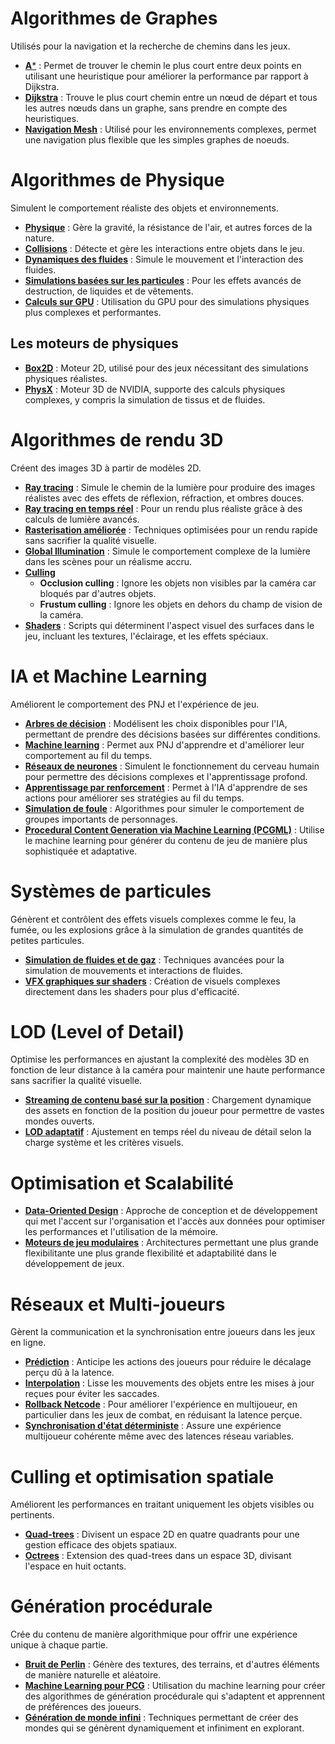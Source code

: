 # Algorithmes de Graphes
Utilisés pour la navigation et la recherche de chemins dans les jeux.
- [**A***](details/Astar) : Permet de trouver le chemin le plus court entre deux points en utilisant une heuristique pour améliorer la performance par rapport à Dijkstra.
- [**Dijkstra**](details/Dijkstra) : Trouve le plus court chemin entre un nœud de départ et tous les autres nœuds dans un graphe, sans prendre en compte des heuristiques.
- [**Navigation Mesh**](details/NavigationMesh) : Utilisé pour les environnements complexes, permet une navigation plus flexible que les simples graphes de noeuds.

# Algorithmes de Physique
Simulent le comportement réaliste des objets et environnements.
- [**Physique**](details/Physique) : Gère la gravité, la résistance de l'air, et autres forces de la nature.
- [**Collisions**](details/Collisions) : Détecte et gère les interactions entre objets dans le jeu.
- [**Dynamiques des fluides**](details/Dynamiquesdesfluides) : Simule le mouvement et l'interaction des fluides.
- [**Simulations basées sur les particules**](details/Simulationsbaséessurlesparticules) : Pour les effets avancés de destruction, de liquides et de vêtements.
- [**Calculs sur GPU**](details/CalculssurGPU) : Utilisation du GPU pour des simulations physiques plus complexes et performantes.

## Les moteurs de physiques
- [**Box2D**](details/Box2D) : Moteur 2D, utilisé pour des jeux nécessitant des simulations physiques réalistes.
- [**PhysX**](details/PhysX) : Moteur 3D de NVIDIA, supporte des calculs physiques complexes, y compris la simulation de tissus et de fluides.

# Algorithmes de rendu 3D
Créent des images 3D à partir de modèles 2D.
- [**Ray tracing**](details/Raytracing) : Simule le chemin de la lumière pour produire des images réalistes avec des effets de réflexion, réfraction, et ombres douces.
- [**Ray tracing en temps réel**](details/Raytracingentempsréel) : Pour un rendu plus réaliste grâce à des calculs de lumière avancés.
- [**Rasterisation améliorée**](details/Rasterisationaméliorée) : Techniques optimisées pour un rendu rapide sans sacrifier la qualité visuelle.
- [**Global Illumination**](details/GlobalIllumination) : Simule le comportement complexe de la lumière dans les scènes pour un réalisme accru.
- [**Culling**](details/Culling)
  - **Occlusion culling** : Ignore les objets non visibles par la caméra car bloqués par d'autres objets.
  - **Frustum culling** : Ignore les objets en dehors du champ de vision de la caméra.
- [**Shaders**](details/Shaders) : Scripts qui déterminent l'aspect visuel des surfaces dans le jeu, incluant les textures, l'éclairage, et les effets spéciaux.

# IA et Machine Learning
Améliorent le comportement des PNJ et l'expérience de jeu.
- [**Arbres de décision**](details/Arbresdedécision) : Modélisent les choix disponibles pour l'IA, permettant de prendre des décisions basées sur différentes conditions.
- [**Machine learning**](details/Machinelearning) : Permet aux PNJ d'apprendre et d'améliorer leur comportement au fil du temps.
- [**Réseaux de neurones**](details/Réseauxdeneurones) : Simulent le fonctionnement du cerveau humain pour permettre des décisions complexes et l'apprentissage profond.
- [**Apprentissage par renforcement**](details/Apprentissageparrenforcement) : Permet à l'IA d'apprendre de ses actions pour améliorer ses stratégies au fil du temps.
- [**Simulation de foule**](details/Simulationdefoule) : Algorithmes pour simuler le comportement de groupes importants de personnages.
- [**Procedural Content Generation via Machine Learning (PCGML)**](details/ProceduralContentGenerationviaMachineLearning(PCGML)) : Utilise le machine learning pour générer du contenu de jeu de manière plus sophistiquée et adaptative.


# Systèmes de particules
Génèrent et contrôlent des effets visuels complexes comme le feu, la fumée, ou les explosions grâce à la simulation de grandes quantités de petites particules.
- [**Simulation de fluides et de gaz**](details/Simulationdefluidesetdegaz) : Techniques avancées pour la simulation de mouvements et interactions de fluides.
- [**VFX graphiques sur shaders**](details/VFXgraphiquessurshaders) : Création de visuels complexes directement dans les shaders pour plus d'efficacité.


# LOD (Level of Detail)
Optimise les performances en ajustant la complexité des modèles 3D en fonction de leur distance à la caméra pour maintenir une haute performance sans sacrifier la qualité visuelle.
- [**Streaming de contenu basé sur la position**](details/Streamingdecontenubasésurlaposition) : Chargement dynamique des assets en fonction de la position du joueur pour permettre de vastes mondes ouverts.
- [**LOD adaptatif**](details/LODadaptatif) : Ajustement en temps réel du niveau de détail selon la charge système et les critères visuels.


# Optimisation et Scalabilité
- [**Data-Oriented Design**](details/Data-OrientedDesign) : Approche de conception et de développement qui met l'accent sur l'organisation et l'accès aux données pour optimiser les performances et l'utilisation de la mémoire.
- [**Moteurs de jeu modulaires**](details/Moteursdejeumodulaires) : Architectures permettant une plus grande flexibilitante une plus grande flexibilité et adaptabilité dans le développement de jeux.


# Réseaux et Multi-joueurs
Gèrent la communication et la synchronisation entre joueurs dans les jeux en ligne.
- [**Prédiction**](details/Prédiction) : Anticipe les actions des joueurs pour réduire le décalage perçu dû à la latence.
- [**Interpolation**](details/Interpolation) : Lisse les mouvements des objets entre les mises à jour reçues pour éviter les saccades.
- [**Rollback Netcode**](details/RollbackNetcode) : Pour améliorer l'expérience en multijoueur, en particulier dans les jeux de combat, en réduisant la latence perçue.
- [**Synchronisation d'état déterministe**](details/Synchronisationd'étatdéterministe) : Assure une expérience multijoueur cohérente même avec des latences réseau variables.

# Culling et optimisation spatiale
Améliorent les performances en traitant uniquement les objets visibles ou pertinents.
- [**Quad-trees**](details/Quad-trees) : Divisent un espace 2D en quatre quadrants pour une gestion efficace des objets spatiaux.
- [**Octrees**](details/Octrees) : Extension des quad-trees dans un espace 3D, divisant l'espace en huit octants.

# Génération procédurale
Crée du contenu de manière algorithmique pour offrir une expérience unique à chaque partie.
- [**Bruit de Perlin**](details/BruitdePerlin) : Génère des textures, des terrains, et d'autres éléments de manière naturelle et aléatoire.
- [**Machine Learning pour PCG**](details/MachineLearningpourPCG) : Utilisation du machine learning pour créer des algorithmes de génération procédurale qui s'adaptent et apprennent de préférences des joueurs.
- [**Génération de monde infini**](details/Générationdemondeinfini) : Techniques permettant de créer des mondes qui se génèrent dynamiquement et infiniment en explorant.

